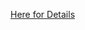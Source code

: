 [Here for Details](https://scrapbox.io/nikezono/MySQL%E3%81%AE%E3%82%B9%E3%83%88%E3%83%AC%E3%83%BC%E3%82%B8%E3%82%A8%E3%83%B3%E3%82%B8%E3%83%B3%E3%82%92%E9%AB%98%E9%80%9F%E3%81%AB%E3%83%93%E3%83%AB%E3%83%89%E3%81%99%E3%82%8B%E9%9A%9B%E3%81%AETIPS) 
